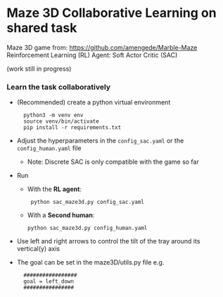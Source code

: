 # Maze 3D Collaborative Learning on shared task

Maze 3D game from: https://github.com/amengede/Marble-Maze
Reinforcement Learning (RL) Agent: Soft Actor Critic (SAC)

(work still in progress)

### Learn the task collaboratively

* (Recommended) create a python virtual environment
    
        python3 -m venv env
        source venv/bin/activate
        pip install -r requirements.txt
    
* Adjust the hyperparameters in the `config_sac.yaml` or the `config_human.yaml` file
    * Note: Discrete SAC is only compatible with the game so far
* Run
  *  With the **RL agent**:
        
          python sac_maze3d.py config_sac.yaml
  * With a **Second human**:
        
        python sac_maze3d.py config_human.yaml
  
* Use left and right arrows to control the tilt of the tray around its vertical(y) axis

* The goal can be set in the maze3D/utils.py file
    e.g. 
  
        #################
        goal = left_down
        ################




